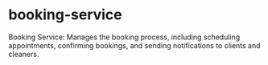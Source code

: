 # booking-service
Booking Service: Manages the booking process, including scheduling appointments, confirming bookings, and sending notifications to clients and cleaners.
